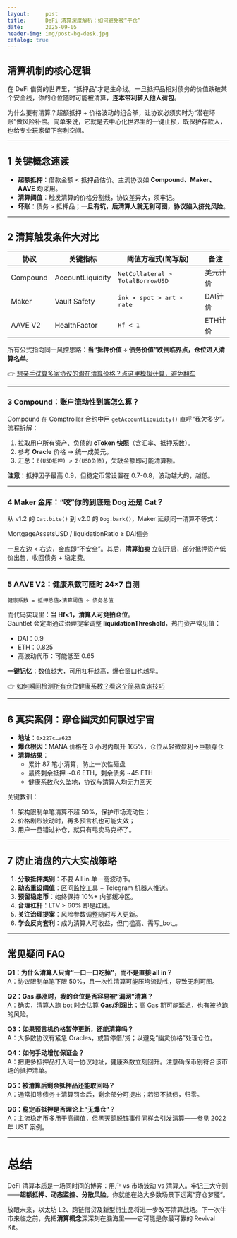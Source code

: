 ```yaml
---
layout:     post
title:      DeFi 清算深度解析：如何避免被“平仓”
date:       2025-09-05
header-img: img/post-bg-desk.jpg
catalog: true
---
```


## 清算机制的核心逻辑

在 DeFi 借贷的世界里，“抵押品”才是生命线。一旦抵押品相对债务的价值跌破某个安全线，你的仓位随时可能被清算，**连本带利转入他人荷包**。  

为什么要有清算？超额抵押 + 价格波动的组合拳，让协议必须实时为“潜在坏账”做风险补偿。简单来说，它就是去中心化世界里的一键止损，既保护存款人，也给专业玩家留下套利空间。

---

## 1 关键概念速读

- **超额抵押**：借款金额 < 抵押品估价。主流协议如 **Compound、Maker、AAVE** 均采用。  
- **清算阈值**：触发清算的价格分割线，协议差异大，须牢记。  
- **坏账**：债务 > 抵押品；**一旦有坑，后清算人就无利可图，协议陷入挤兑风险**。

---

## 2 清算触发条件大对比

| 协议 | 关键指标 | 阈值方程式(简写版) | 备注 |
|---|---|---|---|
| Compound | AccountLiquidity | `NetCollateral > TotalBorrowUSD` | 美元计价 |
| Maker | Vault Safety | `ink × spot > art × rate` | DAI计价 |
| AAVE V2 | HealthFactor | `Hf < 1` | ETH计价 |

所有公式指向同一风控思路：**当“抵押价值 ÷ 债务价值”跌倒临界点，仓位进入清算名单**。

👉 [想亲手试算多家协议的潜在清算价格？点这里模拟计算，避免翻车](https://okxdog.com/)

---

### 3 Compound：账户流动性到底怎么算？

Compound 在 Comptroller 合约中用 `getAccountLiquidity()` 直呼“我欠多少”。流程拆解：

1. 拉取用户所有资产、负债的 **cToken 快照**（含汇率、抵押系数）。  
2. 参考 **Oracle** 价格 → 统一成美元。  
3. 汇总：`Σ(USD抵押) > Σ(USD负债)`，欠缺金额即可能清算额。

**注意**：抵押因子最高 0.9，但稳定币常设置在 0.7-0.8，波动越大的，越低。

---

### 4 Maker 金库：“咬”你的到底是 Dog 还是 Cat？

从 v1.2 的 `Cat.bite()` 到 v2.0 的 `Dog.bark()`，Maker 延续同一清算不等式：

 MortgageAssetsUSD / liquidationRatio ≥ DAI债务  

一旦左边 < 右边，金库即“不安全”。其后，**清算拍卖** 立刻开启，部分抵押资产低价出售，收回债务 + 稳定费。

---

### 5 AAVE V2：健康系数可随时 24×7 自测

```
健康系数 = 抵押总值×清算阈值 ÷ 债务总值
```

而代码实现里：**当 Hf<1，清算人可竞拍仓位**。  
Gauntlet 会定期通过治理提案调整 **liquidationThreshold**，热门资产常见值：

- DAI：0.9  
- ETH：0.825  
- 高波动代币：可能低至 0.65  

**一键记忆**：数值越大，可用杠杆越高，爆仓窗口也越早。

👉 [如何瞬间检测所有仓位健康系数？看这个简易查询技巧](https://okxdog.com/)

---

## 6 真实案例：穿仓幽灵如何飘过宇宙

- **地址**：`0x227c…a623`  
- **爆仓根因**：MANA 价格在 3 小时内飙升 165%，仓位从轻微盈利→巨额穿仓  
- **清算结果**：  
  - 累计 87 笔小清算，防止一次性砸盘  
  - 最终剩余抵押 ~0.6 ETH，剩余债务 ~45 ETH  
  - 健康系数永久坠地，协议与清算人均无力回天  

关键教训：  
1. 架构限制单笔清算不超 50%，保护市场流动性；  
2. 价格剧烈波动时，再多预言机也可能失效；  
3. 用户一旦错过补仓，就只有甩卖马克杯了。

---

## 7 防止清盘的六大实战策略

1. **分散抵押类别**：不要 All in 单一高波动币。  
2. **动态重设阈值**：区间监控工具 + Telegram 机器人推送。  
3. **预留稳定币**：始终保持 10%+ 内部缓冲区。  
4. **合理杠杆**：LTV > 60% 即是红线。  
5. **关注治理提案**：风险参数调整随时写入更新。  
6. **学会反向套利**：成为清算人可收益，但门槛高、需写_bot_。

---

## 常见疑问 FAQ

**Q1：为什么清算人只肯“一口一口吃掉”，而不是直接 all in？**  
A：协议限制单笔下限 50%，且一次性清算可能压垮流动性，导致无利可图。

**Q2：Gas 暴涨时，我的仓位是否容易被“漏网”清算？**  
A：确实，清算人跑 bot 时会估算 **Gas/利润比**；高 Gas 期可能延迟，也有被抢跑的风险。

**Q3：如果预言机价格暂停更新，还能清算吗？**  
A：大多数协议有紧急 Oracles，或暂停借/贷；以避免“幽灵价格”处理仓位。

**Q4：如何手动增加保证金？**  
A：把更多抵押品打入同一协议地址，健康系数立刻回升。注意确保币别符合该市场的抵押清单。

**Q5：被清算后剩余抵押品还能取回吗？**  
A：通常扣除债务＋清算罚金后，剩余部分可提出；若资不抵债，归零。

**Q6：稳定币抵押是否理论上“无爆仓”？**  
A：主流稳定币多用于高阈值，但黑天鹅脱锚事件同样会引发清算——参见 2022 年 UST 案例。

---

# 总结

DeFi 清算本质是一场同时间的博弈：用户 vs 市场波动 vs 清算人。牢记三大守则——**超额抵押、动态监控、分散风险**，你就能在绝大多数场景下远离“穿仓梦魇”。

放眼未来，以太坊 L2、跨链借贷及新型衍生品将进一步改写清算战场。下一次牛市来临之前，先把**清算概念**深深刻在脑海里——它可能是你最可靠的 Revival Kit。
